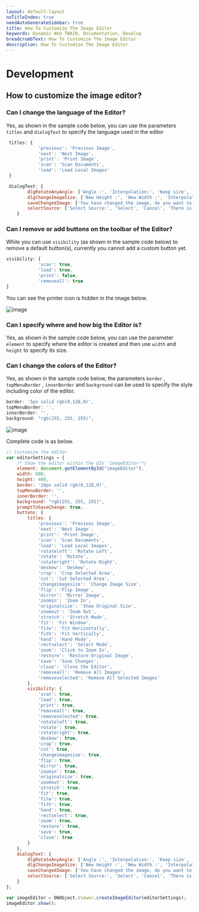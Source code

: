 ```yaml
---
layout: default-layout
noTitleIndex: true
needAutoGenerateSidebar: true
title: How To Customize The Image Editor
keywords: Dynamic Web TWAIN, Documentation, Develop
breadcrumbText: How To Customize The Image Editor
description: How To Customize The Image Editor
---
```


# Development

## How to customize the image editor? 


### Can I change the language of the Editor?

Yes, as shown in the sample code below, you can use the parameters `titles` and `dialogText` to specify the language used in the editor

``` javascript
 titles: {
            'previous': 'Previous Image',
            'next': 'Next Image',
            'print': 'Print Image',
            'scan': 'Scan Documents',
            'load': 'Load Local Images'
 }
```
``` javascript
 dialogText: {
        dlgRotateAnyAngle: ['Angle :', 'Interpolation:', 'Keep size', '  OK  ', 'Cancel'],
        dlgChangeImageSize: ['New Height :', 'New Width :', 'Interpolation method:', '  OK  ', 'Cancel'],
        saveChangedImage: ['You have changed the image, do you want to keep the change(s)?', '  Yes  ', '  No  '],
        selectSource: ['Select Source:', 'Select', 'Cancel', 'There is no source available']
    }
```


### Can I remove or add buttons on the toolbar of the Editor?

While you can use `visibility` (as shown in the sample code below) to remove a default button(s), currently you cannot add a custom button yet.

``` javascript
visibility: {
            'scan': true,
            'load': true,
            'print': false,
            'removeall': true
}
```

You can see the printer icon is hidden in the image below.

![image]({{site.assets}}imgs/hideicon.png)

### Can I specify where and how big the Editor is? 


Yes, as shown in the sample code below, you can use the parameter `element` to specify where the editor is created and then use `width` and `height` to specify its size.


### Can I change the colors of the Editor?

Yes, as shown in the sample code below, the parameters `border` , `topMenuBorder` , `innerBorder` and `background` can be used to specify the style including color of the editor.

``` javascript
border: '5px solid rgb(0,128,0)',
topMenuBorder: '',
innerBorder: '',
background: "rgb(255, 255, 255)",
```

![image]({{site.assets}}imgs/colorchange.png)

Complete code is as below.

``` javascript
// Customize the editor
var editorSettings = {
    /* Show the editor within the DIV 'imageEditor'*/
    element: document.getElementById("imageEditor"),
    width: 600,
    height: 400,
    border: '10px solid rgb(0,128,0)',
    topMenuBorder: '',
    innerBorder: '',
    background: "rgb(255, 255, 255)",
    promptToSaveChange: true,
    buttons: {
        titles: {
            'previous': 'Previous Image',
            'next': 'Next Image',
            'print': 'Print Image',
            'scan': 'Scan Documents',
            'load': 'Load Local Images',
            'rotateleft': 'Rotate Left',
            'rotate': 'Rotate',
            'rotateright': 'Rotate Right',
            'deskew': 'Deskew',
            'crop': 'Crop Selected Area',
            'cut': 'Cut Selected Area',
            'changeimagesize': 'Change Image Size',
            'flip': 'Flip Image',
            'mirror': 'Mirror Image',
            'zoomin': 'Zoom In',
            'originalsize': 'Show Original Size',
            'zoomout': 'Zoom Out',
            'stretch': 'Stretch Mode',
            'fit': 'Fit Window',
            'fitw': 'Fit Horizontally',
            'fith': 'Fit Vertically',
            'hand': 'Hand Mode',
            'rectselect': 'Select Mode',
            'zoom': 'Click to Zoom In',
            'restore': 'Restore Original Image',
            'save': 'Save Changes',
            'close': 'Close the Editor',
            'removeall': 'Remove All Images',
            'removeselected': 'Remove All Selected Images'
        },
        visibility: {
            'scan': true,
            'load': true,
            'print': true,
            'removeall': true,
            'removeselected': true,
            'rotateleft': true,
            'rotate': true,
            'rotateright': true,
            'deskew': true,
            'crop': true,
            'cut': true,
            'changeimagesize': true,
            'flip': true,
            'mirror': true,
            'zoomin': true,
            'originalsize': true,
            'zoomout': true,
            'stretch': true,
            'fit': true,
            'fitw': true,
            'fith': true,
            'hand': true,
            'rectselect': true,
            'zoom': true,
            'restore': true,
            'save': true,
            'close': true
        }
    },
    dialogText: {
        dlgRotateAnyAngle: ['Angle :', 'Interpolation:', 'Keep size', '  OK  ', 'Cancel'],
        dlgChangeImageSize: ['New Height :', 'New Width :', 'Interpolation method:', '  OK  ', 'Cancel'],
        saveChangedImage: ['You have changed the image, do you want to keep the change(s)?', '  Yes  ', '  No  '],
        selectSource: ['Select Source:', 'Select', 'Cancel', 'There is no source available']
    }
};

var imageEditor = DWObject.Viewer.createImageEditor(editorSettings);
imageEditor.show();
```
